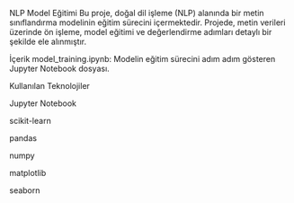 NLP Model Eğitimi
Bu proje, doğal dil işleme (NLP) alanında bir metin sınıflandırma modelinin eğitim sürecini içermektedir. Projede, metin verileri üzerinde ön işleme, model eğitimi ve değerlendirme adımları detaylı bir şekilde ele alınmıştır.

İçerik
model_training.ipynb: Modelin eğitim sürecini adım adım gösteren Jupyter Notebook dosyası.

Kullanılan Teknolojiler


Jupyter Notebook

scikit-learn

pandas

numpy

matplotlib

seaborn
